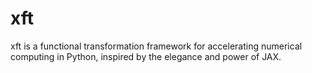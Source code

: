 # xft
xft is a functional transformation framework for accelerating numerical computing in Python, inspired by the elegance and power of JAX.
